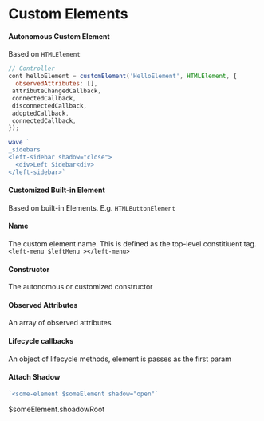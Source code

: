 # Custom Elements

#### Autonomous Custom Element
Based on `HTMLElement`

```javascript
// Controller
cont helloElement = customElement('HelloElement', HTMLElement, {
  observedAttributes: [],
 attributeChangedCallback,
 connectedCallback,
 disconnectedCallback,
 adoptedCallback,
 connectedCallback,
});

wave `
_sidebars
<left-sidebar shadow="close">
  <div>Left Sidebar<div>
</left-sidebar>`
```

#### Customized Built-in Element
Based on built-in Elements. E.g. `HTMLButtonElement`

#### Name 
The custom element name. This is defined as the top-level constitiuent tag. 
`<left-menu $leftMenu ></left-menu>`

#### Constructor
The autonomous or customized constructor

#### Observed Attributes 
An array of observed attributes 

#### Lifecycle callbacks
An object of lifecycle methods, element is passes as the first param 

#### Attach Shadow 
```javascript
`<some-element $someElement shadow="open"`
```
$someElement.shoadowRoot
